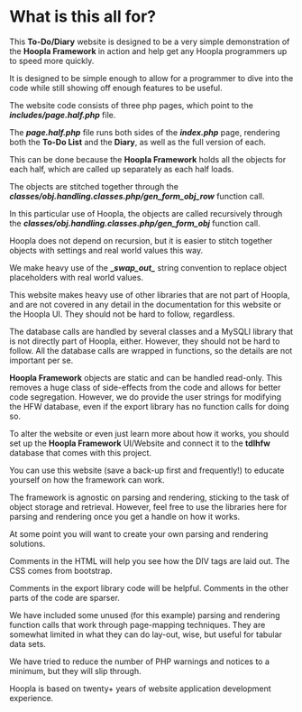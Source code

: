# What is this all for?

This **To-Do/Diary** website is designed to be a very simple demonstration of the **Hoopla Framework** in action and help get any Hoopla programmers up to speed more quickly.

It is designed to be simple enough to allow for a programmer to dive into the code while still showing off enough features to be useful.

The website code consists of three php pages, which point to the ***includes/page.half.php*** file.

The ***page.half.php*** file runs both sides of the ***index.php*** page, rendering both the **To-Do List** and the **Diary**, as well as the full version of each.

This can be done because the **Hoopla Framework** holds all the objects for each half, which are called up separately as each half loads.

The objects are stitched together through the ***classes/obj.handling.classes.php/gen_form_obj_row*** function call.

In this particular use of Hoopla, the objects are called recursively through the ***classes/obj.handling.classes.php/gen_form_obj*** function call.

Hoopla does not depend on recursion, but it is easier to stitch together objects with settings and real world values this way.

We make heavy use of the **\__swap_out\__** string convention to replace object placeholders with real world values.

This website makes heavy use of other libraries that are not part of Hoopla, and are not covered in any detail in the documentation for this website or the Hoopla UI.  They should not be hard to follow, regardless.

The database calls are handled by several classes and a MySQLI library that is not directly part of Hoopla, either.  However, they should not be hard to follow.  All the database calls are wrapped in functions, so the details are not important per se.

**Hoopla Framework** objects are static and can be handled read-only.  This removes a huge class of side-effects from the code and allows for better code segregation.  However, we do provide the user strings for modifying the HFW database, even if the export library has no function calls for doing so.

To alter the website or even just learn more about how it works, you should set up the **Hoopla Framework** UI/Website and connect it to the **tdlhfw** database that comes with this project.

You can use this website (save a back-up first and frequently!) to educate yourself on how the framework can work.

The framework is agnostic on parsing and rendering, sticking to the task of object storage and retrieval.  However, feel free to use the libraries here for parsing and rendering once you get a handle on how it works.

At some point you will want to create your own parsing and rendering solutions.

Comments in the HTML will help you see how the DIV tags are laid out.  The CSS comes from bootstrap.

Comments in the export library code will be helpful.  Comments in the other parts of the code are sparser.

We have included some unused (for this example) parsing and rendering function calls that work through page-mapping techniques.  They are somewhat limited in what they can do lay-out, wise, but useful for tabular data sets.

We have tried to reduce the number of PHP warnings and notices to a minimum, but they will slip through.

Hoopla is based on twenty+ years of website application development experience.

